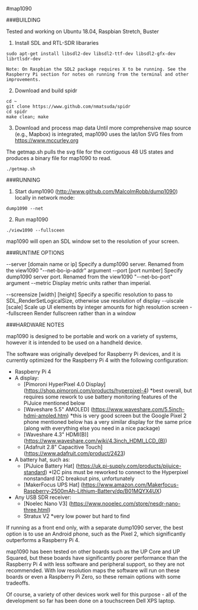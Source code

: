 #map1090


###BUILDING

Tested and working on Ubuntu 18.04, Raspbian Stretch, Buster

1. Install SDL and RTL-SDR libararies
```
sudo apt-get install libsdl2-dev libsdl2-ttf-dev libsdl2-gfx-dev librtlsdr-dev
```
	Note: On Raspbian the SDL2 package requires X to be running. See the Raspberry Pi section for notes on running from the terminal and other improvements.

2. Download and build spidr
```
cd ~
git clone https://www.github.com/nmatsuda/spidr
cd spidr
make clean; make
```

3. Download and process map data
Until more comprehensive map source (e.g., Mapbox) is integrated, map1090 uses the lat/lon SVG files from https://www.mccurley.org

The getmap.sh pulls the svg file for the contiguous 48 US states and produces a binary file for map1090 to read.

```
./getmap.sh
```

###RUNNING

1. Start dump1090 (http://www.github.com/MalcolmRobb/dump1090) locally in network mode:
```
dump1090 --net
```

2. Run map1090 
```
./view1090 --fullsceen
```

map1090 will open an SDL window set to the resolution of your screen.

###RUNTIME OPTIONS

--server [domain name or ip]	Specify a dump1090 server. Renamed from the view1090 "--net-bo-ip-addr" argument
--port [port number]			Specify dump1090 server port. Renamed from the view1090 "--net-bo-port" argument
--metric						Display metric units rather than imperial.

--screensize [width] [height]	Specify a specific resolution to pass to SDL_RenderSetLogicalSize, otherwise use resolution of display
--uiscale [scale]				Scale up UI elements by integer amounts for high resolution screen
--fullscreen					Render fullscreen rather than in a window

###HARDWARE NOTES

map1090 is designed to be portable and work on a variety of systems, however it is intended to be used on a handheld device. 

The software was originally develped for Raspberry Pi devices, and it is currently optimized for the Raspberry Pi 4 with the following configuration:

* Raspberry Pi 4
* A display:
	* [Pimoroni HyperPixel 4.0 Display] (https://shop.pimoroni.com/products/hyperpixel-4) \*best overall, but requires some rework to use battery monitoring features of the PiJuice mentioned below
	* [Waveshare 5.5" AMOLED] (https://www.waveshare.com/5.5inch-hdmi-amoled.htm) \*this is very good screen but the Google Pixel 2 phone mentioned below has a very similar display for the same price (along with everything else you need in a nice package)
	* [Waveshare 4.3" HDMI(B)] (https://www.waveshare.com/wiki/4.3inch_HDMI_LCD_(B))
	* [Adafruit 2.8" Capacitive Touch] (https://www.adafruit.com/product/2423)
* A battery hat, such as:
	* [PiJuice Battery Hat] (https://uk.pi-supply.com/products/pijuice-standard) \*I2C pins must be reworked to connect to the Hyperpixel nonstandard I2C breakout pins, unfortunately
	* [MakerFocus UPS Hat] (https://www.amazon.com/Makerfocus-Raspberry-2500mAh-Lithium-Battery/dp/B01MQYX4UX) 
* Any USB SDR receiver:
	* [Noelec Nano V3] (https://www.nooelec.com/store/nesdr-nano-three.html)
	* Stratux V2 \*very low power but hard to find


If running as a front end only, with a separate dump1090 server, the best option is to use an Android phone, such as the Pixel 2, which significantly outperforms a Raspberry Pi 4.

map1090 has been tested on other boards such as the UP Core and UP Squared, but these boards have significantly poorer performance than the Raspberry Pi 4 with less software and peripheral support, so they are not recommended. With low resolution maps the software will run on these boards or even a Raspberry Pi Zero, so these remain options with some tradeoffs.

Of course, a variety of other devices work well for this purpose - all of the development so far has been done on a touchscreen Dell XPS laptop.

